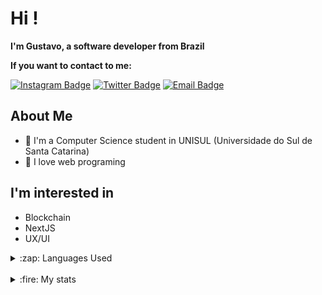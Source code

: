 # Hi !

**I'm Gustavo, a software developer from Brazil**

**If you want to contact to me:**

[![Instagram Badge](https://img.shields.io/badge/-Instagram-purple?style=flat-square&logo=Instagram&logoColor=white&link=https://www.instagram.com/gustavos_m/)](https://www.instagram.com/gustavos_m/)
[![Twitter Badge](https://img.shields.io/badge/-Twitter-1da1f2?style=flat-square&labelColor=1da1f2&logo=twitter&logoColor=white&link=https://twitter.com/gusmartins994)](https://twitter.com/gusmartins994)
[![Email Badge](https://img.shields.io/badge/-Email-c14438?style=flat-square&logo=Gmail&logoColor=white&link=mailto:gustavosm994@gmail.com.com)](mailto:gustavosm994@gmail.com.com)

## About Me
- :school: I'm a Computer Science student in UNISUL (Universidade do Sul de Santa Catarina)
- :rocket: I love web programing
  
## I'm interested in

- Blockchain
- NextJS
- UX/UI

<details>
  <summary>:zap: Languages Used</summary>
  <img src="https://github-readme-stats.vercel.app/api/top-langs/?username=gusmartins499&layout=compact&bg_color=ffffff&text_color=333333">
</details>
<br/>

<details>
  <summary>:fire: My stats</summary>
  <img src="https://github-readme-stats.vercel.app/api?username=gusmartins499&show_icons=true&hide_border=true">
</details>
<br/>
